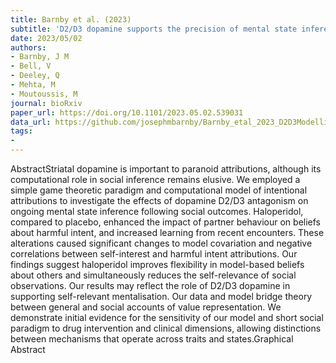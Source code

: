 ```yaml
---
title: Barnby et al. (2023)
subtitle: 'D2/D3 dopamine supports the precision of mental state inferences and self-relevance of joint social outcomes'
date: 2023/05/02
authors:
- Barnby, J M
- Bell, V
- Deeley, Q
- Mehta, M
- Moutoussis, M
journal: bioRxiv
paper_url: https://doi.org/10.1101/2023.05.02.539031
data_url: https://github.com/josephmbarnby/Barnby_etal_2023_D2D3Modelling
tags:
-
---
```


AbstractStriatal dopamine is important to paranoid attributions, although its computational role in social inference remains elusive. We employed a simple game theoretic paradigm and computational model of intentional attributions to investigate the effects of dopamine D2/D3 antagonism on ongoing mental state inference following social outcomes. Haloperidol, compared to placebo, enhanced the impact of partner behaviour on beliefs about harmful intent, and increased learning from recent encounters. These alterations caused significant changes to model covariation and negative correlations between self-interest and harmful intent attributions. Our findings suggest haloperidol improves flexibility in model-based beliefs about others and simultaneously reduces the self-relevance of social observations. Our results may reflect the role of D2/D3 dopamine in supporting self-relevant mentalisation. Our data and model bridge theory between general and social accounts of value representation. We demonstrate initial evidence for the sensitivity of our model and short social paradigm to drug intervention and clinical dimensions, allowing distinctions between mechanisms that operate across traits and states.Graphical Abstract
